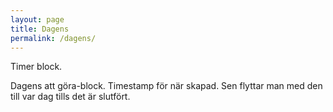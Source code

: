 ```yaml
---
layout: page
title: Dagens
permalink: /dagens/
---
```


Timer block.

Dagens att göra-block.
Timestamp för när skapad. Sen flyttar man med den  till var dag tills det är slutfört.



[jekyll-organization]: https://github.com/jekyll
